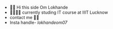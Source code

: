 - 👋👋 Hi this side Om Lokhande
- 👨‍🎓👨‍🎓 currently studing IT course at IIIT Lucknow 
- contact me 🤝🤝
- Insta handle- _lokhandeom07_
